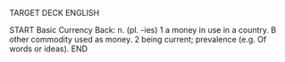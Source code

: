 TARGET DECK
ENGLISH

START
Basic
Currency
Back: n. (pl. -ies) 1 a money in use in a country. B other commodity used as money. 2 being current; prevalence (e.g. Of words or ideas).
END
